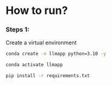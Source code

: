 # How to run?

### Steps 1:

Create a virtual environment

```bash
conda create -n llmapp python=3.10 -y
```

```bash
conda activate llmapp
```

```bash
pip install -r requirements.txt
```
